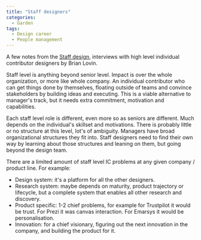 ```yaml
---
title: "Staff designers"
categories:
  - Garden
tags:
  - Design career
  - People management
---
```


A few notes from the [Staff design](https://staff.design/), interviews with high level individual contributor designers by Brian Lovin.

Staff level is anything beyond senior level. Impact is over the whole organization, or more like whole company. An individual contributor who can get things done by themselves, floating outside of teams and convince stakeholders by building ideas and executing. This is a viable alternative to manager's track, but it needs extra commitment, motivation and capabilities.

Each staff level role is different, even more so as seniors are different. Much depends on the individual's skillset and motivations. There is probably little or no structure at this level, lot's of ambiguity. Managers have broad organizational structures they fit into. Staff designers need to find their own way by learning about those structures and leaning on them, but going beyond the design team.

There are a limited amount of staff level IC problems at any given company / product line. For example:

  - Design system: it's a platform for all the other designers.
  - Research system: maybe depends on maturity, product trajectory or lifecycle, but a complete system that enables all other research and discovery.
  - Product specific: 1-2 chief problems, for example for Trustpilot it would be trust. For Prezi it was canvas interaction. For Emarsys it would be personalisation.
  - Innovation: for a chief visionary, figuring out the next innovation in the company, and building the product for it.
